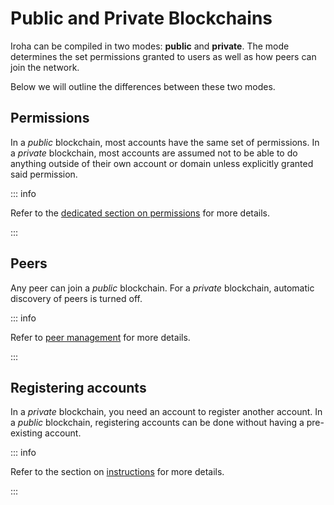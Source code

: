 # Public and Private Blockchains

Iroha can be compiled in two modes: **public** and **private**. The mode
determines the set permissions granted to users as well as how peers can
join the network.

Below we will outline the differences between these two modes.

## Permissions

In a _public_ blockchain, most accounts have the same set of permissions.
In a _private_ blockchain, most accounts are assumed not to be able to do
anything outside of their own account or domain unless explicitly granted
said permission.

::: info

Refer to the [dedicated section on permissions](../advanced/permissions.md)
for more details.

:::

## Peers

Any peer can join a _public_ blockchain. For a _private_ blockchain,
automatic discovery of peers is turned off.

::: info

Refer to [peer management](register-unregister.md) for more details.

:::

## Registering accounts

In a _private_ blockchain, you need an account to register another account.
In a _public_ blockchain, registering accounts can be done without having a
pre-existing account.

::: info

Refer to the section on [instructions](../advanced/isi.md#un-register) for
more details.

:::
